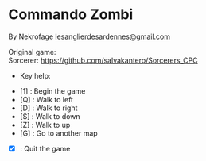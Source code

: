 Commando Zombi  
==============  

By Nekrofage <lesanglierdesardennes@gmail.com>  
  
Original game:  
Sorcerer:  https://github.com/salvakantero/Sorcerers_CPC  

* Key help:

- [1] : Begin the game
- [Q] : Walk to left
- [D] : Walk to right
- [S] : Walk to down
- [Z] : Walk to up
- [G] : Go to another map
- [X] : Quit the game

